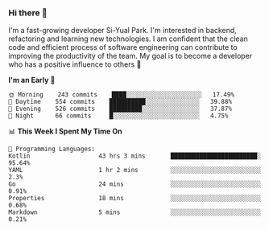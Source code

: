 ### Hi there 👋


I'm a fast-growing developer Si-Yual Park. I'm interested in backend, refactoring and learning new technologies. I am confident that the clean code and efficient process of software engineering can contribute to improving the productivity of the team. My goal is to become a developer who has a positive influence to others 🔭

<!--START_SECTION:waka-->
**I'm an Early 🐤** 

```text
🌞 Morning    243 commits    ████░░░░░░░░░░░░░░░░░░░░░   17.49% 
🌆 Daytime    554 commits    ██████████░░░░░░░░░░░░░░░   39.88% 
🌃 Evening    526 commits    █████████░░░░░░░░░░░░░░░░   37.87% 
🌙 Night      66 commits     █░░░░░░░░░░░░░░░░░░░░░░░░   4.75%

```


📊 **This Week I Spent My Time On** 

```text
💬 Programming Languages: 
Kotlin                   43 hrs 3 mins       ████████████████████████░   95.64% 
YAML                     1 hr 2 mins         ░░░░░░░░░░░░░░░░░░░░░░░░░   2.3% 
Go                       24 mins             ░░░░░░░░░░░░░░░░░░░░░░░░░   0.91% 
Properties               18 mins             ░░░░░░░░░░░░░░░░░░░░░░░░░   0.68% 
Markdown                 5 mins              ░░░░░░░░░░░░░░░░░░░░░░░░░   0.21%

```


<!--END_SECTION:waka-->

